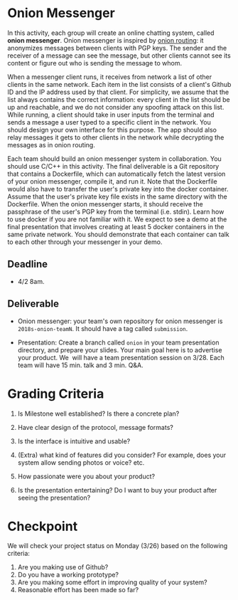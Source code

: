 # Onion Messenger

In this activity, each group will create an online chatting system, called
**onion messenger**. Onion messenger is inspired by [onion
routing](https://en.wikipedia.org/wiki/Onion_routing): it anonymizes messages
between clients with PGP keys. The sender and the receiver of a message can see
the message, but other clients cannot see its content or figure out who is
sending the message to whom.

When a messenger client runs, it receives from network a list of other clients
in the same network. Each item in the list consists of a client's Github ID and
the IP address used by that client. For simplicity, we assume that the list
always contains the correct information: every client in the list should be up
and reachable, and we do not consider any spoofing attack on this list. While
running, a client should take in user inputs from the terminal and sends a
message a user typed to a specific client in the network. You should design your
own interface for this purpose. The app should also relay messages it gets to
other clients in the network while decrypting the messages as in onion routing.

Each team should build an onion messenger system in collaboration. You should
use C/C++ in this activity. The final deliverable is a Git repository that
contains a Dockerfile, which can automatically fetch the latest version of your
onion messenger, compile it, and run it.
Note that the Dockerfile would also have to transfer the user's private key into
the docker container. Assume that the user's private key file exists in the same
directory with the Dockerfile. When the onion messenger starts, it should
receive the passphrase of the user's PGP key from the terminal (i.e. stdin).
Learn how to use docker if you are not familiar with it. We expect to see a demo
at the final presentation that involves creating at least 5 docker containers in
the same private network. You should demonstrate that each container can talk to
each other through your messenger in your demo.

## Deadline

- 4/2 8am.

## Deliverable

- Onion messenger: your team's own repository for onion messenger is
  `2018s-onion-teamN`. It should have a tag called `submission`.

- Presentation: Create a branch called `onion` in your team presentation directory,
  and prepare your slides. Your main goal here is to advertise your product. We
  will have a team presentation session on 3/28. Each team will have 15 min. talk
  and 3 min. Q&A.

# Grading Criteria

1. Is Milestone well established? Is there a concrete plan?

2. Have clear design of the protocol, message formats?

3. Is the interface is intuitive and usable?

4. (Extra) what kind of features did you consider? For example, does your system
   allow sending photos or voice? etc.

5. How passionate were you about your product?

6. Is the presentation entertaining? Do I want to buy your product after seeing the presentation?

# Checkpoint

We will check your project status on Monday (3/26) based on the following
criteria:

1. Are you making use of Github?
2. Do you have a working prototype?
3. Are you making some effort in improving quality of your system?
4. Reasonable effort has been made so far?

